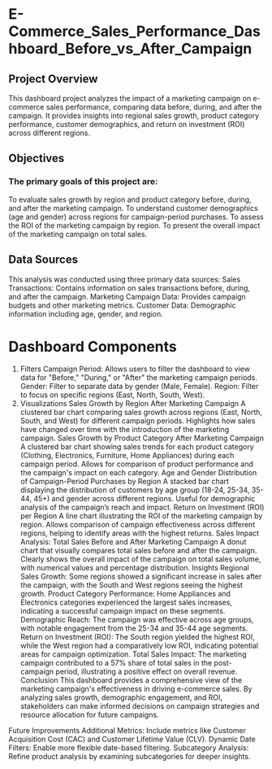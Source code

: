 # E-Commerce_Sales_Performance_Dashboard_Before_vs_After_Campaign

## Project Overview
This dashboard project analyzes the impact of a marketing campaign on e-commerce sales performance, comparing data before, during, and after the campaign. It provides insights into regional sales growth, product category performance, customer demographics, and return on investment (ROI) across different regions.

## Objectives
### The primary goals of this project are:
To evaluate sales growth by region and product category before, during, and after the marketing campaign.
To understand customer demographics (age and gender) across regions for campaign-period purchases.
To assess the ROI of the marketing campaign by region.
To present the overall impact of the marketing campaign on total sales.

## Data Sources
This analysis was conducted using three primary data sources:
Sales Transactions: Contains information on sales transactions before, during, and after the campaign.
Marketing Campaign Data: Provides campaign budgets and other marketing metrics.
Customer Data: Demographic information including age, gender, and region.

# Dashboard Components
1. Filters
Campaign Period: Allows users to filter the dashboard to view data for "Before," "During," or "After" the marketing campaign periods.
Gender: Filter to separate data by gender (Male, Female).
Region: Filter to focus on specific regions (East, North, South, West).
2. Visualizations
Sales Growth by Region After Marketing Campaign
A clustered bar chart comparing sales growth across regions (East, North, South, and West) for different campaign periods.
Highlights how sales have changed over time with the introduction of the marketing campaign.
Sales Growth by Product Category After Marketing Campaign
A clustered bar chart showing sales trends for each product category (Clothing, Electronics, Furniture, Home Appliances) during each campaign period.
Allows for comparison of product performance and the campaign's impact on each category.
Age and Gender Distribution of Campaign-Period Purchases by Region
A stacked bar chart displaying the distribution of customers by age group (18-24, 25-34, 35-44, 45+) and gender across different regions.
Useful for demographic analysis of the campaign’s reach and impact.
Return on Investment (ROI) per Region
A line chart illustrating the ROI of the marketing campaign by region.
Allows comparison of campaign effectiveness across different regions, helping to identify areas with the highest returns.
Sales Impact Analysis: Total Sales Before and After Marketing Campaign
A donut chart that visually compares total sales before and after the campaign.
Clearly shows the overall impact of the campaign on total sales volume, with numerical values and percentage distribution.
Insights
Regional Sales Growth: Some regions showed a significant increase in sales after the campaign, with the South and West regions seeing the highest growth.
Product Category Performance: Home Appliances and Electronics categories experienced the largest sales increases, indicating a successful campaign impact on these segments.
Demographic Reach: The campaign was effective across age groups, with notable engagement from the 25-34 and 35-44 age segments.
Return on Investment (ROI): The South region yielded the highest ROI, while the West region had a comparatively low ROI, indicating potential areas for campaign optimization.
Total Sales Impact: The marketing campaign contributed to a 57% share of total sales in the post-campaign period, illustrating a positive effect on overall revenue.
Conclusion
This dashboard provides a comprehensive view of the marketing campaign's effectiveness in driving e-commerce sales. By analyzing sales growth, demographic engagement, and ROI, stakeholders can make informed decisions on campaign strategies and resource allocation for future campaigns.

Future Improvements
Additional Metrics: Include metrics like Customer Acquisition Cost (CAC) and Customer Lifetime Value (CLV).
Dynamic Date Filters: Enable more flexible date-based filtering.
Subcategory Analysis: Refine product analysis by examining subcategories for deeper insights.
